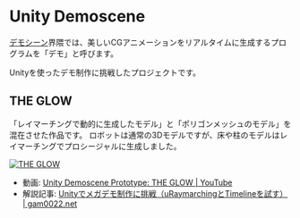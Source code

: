 # Unity Demoscene

[デモシーン](https://ja.wikipedia.org/wiki/%E3%83%87%E3%83%A2%E3%82%B7%E3%83%BC%E3%83%B3)界隈では、美しいCGアニメーションをリアルタイムに生成するプログラムを「デモ」と呼びます。

Unityを使ったデモ制作に挑戦したプロジェクトです。

## THE GLOW

「レイマーチングで動的に生成したモデル」と「ポリゴンメッシュのモデル」を混在させた作品です。
ロボットは通常の3Dモデルですが、床や柱のモデルはレイマーチングでプロシージャルに生成しました。

[![THE GLOW](the-glow.jpg)](the-glow.jpg)

- 動画: [Unity Demoscene Prototype: THE GLOW | YouTube](https://www.youtube.com/watch?v=BZGO5xXuPj8)
- 解説記事: [Unityでメガデモ制作に挑戦（uRaymarchingとTimelineを試す） | gam0022.net](https://gam0022.net/blog/2017/12/25/unity-demoscene/)
